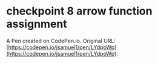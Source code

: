 # checkpoint 8 arrow function assignment

A Pen created on CodePen.io. Original URL: [https://codepen.io/jsamuel1/pen/LYdpoWp](https://codepen.io/jsamuel1/pen/LYdpoWp).

